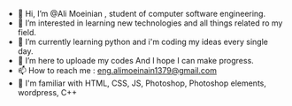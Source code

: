 - 👋 Hi, I’m @Ali Moeinian , student of computer software engineering.
- 👀 I’m interested in learning new technologies and all things related ro my field.
- 🌱 I’m currently learning python and i'm coding my ideas every single day.
- 💞️ I’m here to uploade my codes And I hope I can make progress.
- 📫 How to reach me :  eng.alimoeinain1379@gmail.com
- 👀 I'm familiar with HTML, CSS, JS, Photoshop, Photoshop elements, wordpress, C++                       

<!---
AliMoeinian/AliMoeinian is a ✨ special ✨ repository because its `README.md` (this file) appears on your GitHub profile.
You can click the Preview link to take a look at your changes.
--->
